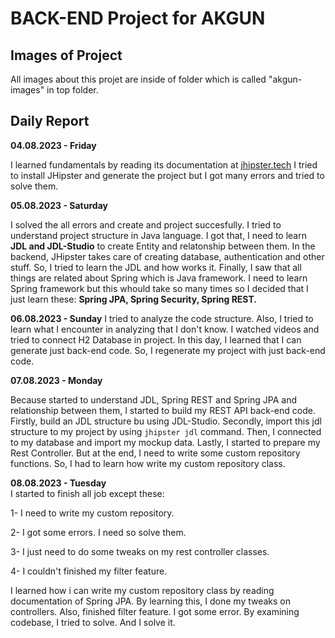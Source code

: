
# BACK-END Project for AKGUN

## Images of Project
All images about this projet are inside of folder which is called "akgun-images" in top folder.

## Daily Report

**04.08.2023 - Friday**

I learned fundamentals by reading its documentation at [jhipster.tech](jhipster.tech)
I tried to install JHipster and generate the project but I got many errors and tried to solve them.

**05.08.2023 - Saturday**

I solved the all errors and create and project succesfully. 
I tried to understand project structure in Java language.
I got that, I need to learn **JDL and JDL-Studio** to create Entity and relatonship between them. In the backend, JHipster takes care of creating database, authentication and other stuff. 
So, I tried to learn the JDL and how works it. Finally, I saw that all things are related about Spring which is Java framework.  I need to learn Spring framework but this whould take so many times so I decided that I just learn these: **Spring JPA, Spring Security, Spring REST.**

**06.08.2023 - Sunday**
I tried to analyze the code structure. 
Also, I tried to learn what I encounter in analyzing that I don't know.
I watched videos and tried to connect H2 Database in project.
In this day, I learned that I can generate just back-end code. So, I regenerate my project with just back-end code.

**07.08.2023 - Monday**

Because started to understand JDL, Spring REST and Spring JPA and relationship between them, I started to build my REST API back-end code.
Firstly, build an JDL structure bu using JDL-Studio. 
Secondly, import this jdl structure to my project by using `jhipster jdl` command. 
Then, I connected to my database and import my mockup data.
Lastly, I started to prepare my Rest Controller. 
But at the end, I need to write some custom repository functions. So, I had to learn how write my custom repository class.

**08.08.2023 - Tuesday**  
I started to finish all job except these:

1- I need to write my custom repository.

2- I got some errors. I need so solve them.

3- I just need to do some tweaks on  my rest controller classes. 

4- I couldn't finished my filter feature.

I learned how i can write my custom repository class by reading documentation of Spring JPA.
By learning this, I done my tweaks on controllers. Also, finished filter feature.
I got some error. By examining codebase, I tried to solve. And I solve it. 
